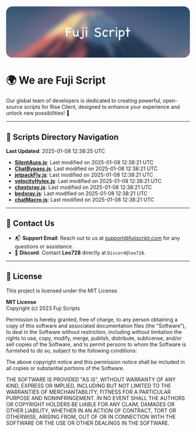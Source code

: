![Banner](.github/b.webp)

# 🌍 **We are Fuji Script**

Our global team of developers is dedicated to creating powerful, open-source scripts for Rise Client, designed to enhance your experience and unlock new possibilities! 🌟

---
<!-- SCRIPTS_NAVIGATION_START -->
## 📂 **Scripts Directory Navigation**

**Last Updated**: 2025-01-08 12:38:25 UTC

- **[SilentAura.js](scripts/SilentAura.js)**: Last modified on 2025-01-08 12:38:21 UTC
- **[ChatBypass.js](scripts/ChatBypass.js)**: Last modified on 2025-01-08 12:38:21 UTC
- **[jetpackFly.js](scripts/jetpackFly.js)**: Last modified on 2025-01-08 12:38:21 UTC
- **[velocityHylex.js](scripts/velocityHylex.js)**: Last modified on 2025-01-08 12:38:21 UTC
- **[chestxray.js](scripts/chestxray.js)**: Last modified on 2025-01-08 12:38:21 UTC
- **[bedxray.js](scripts/bedxray.js)**: Last modified on 2025-01-08 12:38:21 UTC
- **[chatMacro.js](scripts/chatMacro.js)**: Last modified on 2025-01-08 12:38:21 UTC

<!-- SCRIPTS_NAVIGATION_END -->

---

## 💬 **Contact Us**  
- 📬 **Support Email**: Reach out to us at [support@fujiscript.com](mailto:support@fujiscript.com) for any questions or assistance.  
- 💬 **Discord**: Contact **Leo728** directly at `Discord@leo728`.

---

## 📜 **License**

This project is licensed under the MIT License.  

**MIT License**  
Copyright (c) 2023 Fuji Scripts  

Permission is hereby granted, free of charge, to any person obtaining a copy of this software and associated documentation files (the "Software"), to deal in the Software without restriction, including without limitation the rights to use, copy, modify, merge, publish, distribute, sublicense, and/or sell copies of the Software, and to permit persons to whom the Software is furnished to do so, subject to the following conditions:  

The above copyright notice and this permission notice shall be included in all copies or substantial portions of the Software.  

THE SOFTWARE IS PROVIDED "AS IS", WITHOUT WARRANTY OF ANY KIND, EXPRESS OR IMPLIED, INCLUDING BUT NOT LIMITED TO THE WARRANTIES OF MERCHANTABILITY, FITNESS FOR A PARTICULAR PURPOSE AND NONINFRINGEMENT. IN NO EVENT SHALL THE AUTHORS OR COPYRIGHT HOLDERS BE LIABLE FOR ANY CLAIM, DAMAGES OR OTHER LIABILITY, WHETHER IN AN ACTION OF CONTRACT, TORT OR OTHERWISE, ARISING FROM, OUT OF OR IN CONNECTION WITH THE SOFTWARE OR THE USE OR OTHER DEALINGS IN THE SOFTWARE.  
